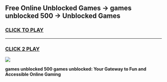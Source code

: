 
## Free Online Unblocked Games → games unblocked 500 → Unblocked Games
<h3>
<a href="https://premium.freeplayer.one?title=games_unblocked_500&ref=21F">CLICK TO PLAY</a></h3>
<hr>

<h3>
<a href="https://premium.freeplayer.one?title=games_unblocked_500&ref=21F">CLICK 2 PLAY</a>
  
</h3>

<a href="https://premium.freeplayer.one?title=games_unblocked_500&ref=21F/"><img src="https://clearcache.store/games.png"></a>


**games unblocked 500 games unblocked: Your Gateway to Fun and Accessible Online Gaming**
